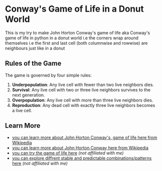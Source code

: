 # Conway's Game of Life in a Donut World

This is my try to make John Horton Conway's game of life aka Conway's game of life in python in a donut world i.e the corners wrap around themselves i.e the first and last cell (both columnwise and rowwise) are neighbours just like in a donut

## Rules of the Game
The game is governed by four simple rules:
1. **Underpopulation**: Any live cell with fewer than two live neighbors dies.
2. **Survival**: Any live cell with two or three live neighbors survives to the next generation.
3. **Overpopulation**: Any live cell with more than three live neighbors dies.
4. **Reproduction**: Any dead cell with exactly three live neighbors becomes a live cell.

## Learn More
- [you can learn more about John Horton Conway's, game of life here from Wikipedia](https://en.wikipedia.org/wiki/Conway%27s_Game_of_Life)
- [you can learn more about John Horton Conway here from Wikipedia](https://en.wikipedia.org/wiki/John_Horton_Conway)
- [you can try the game of life here](https://playgameoflife.com/) *(not affiliated with me)*
- [you can explore diffrent stable and predictable combinations/patterns here](https://playgameoflife.com/lexicon) *(not affiliated with me)*


